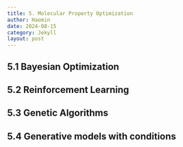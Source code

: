 ```yaml
---
title: 5. Molecular Property Optimization
author: Haomin
date: 2024-08-15
category: Jekyll
layout: post
---
```


## 5.1 Bayesian Optimization

## 5.2 Reinforcement Learning

## 5.3 Genetic Algorithms

## 5.4 Generative models with conditions
